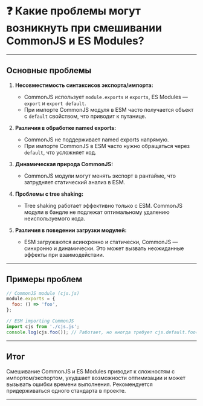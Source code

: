 # ❓ Какие проблемы могут возникнуть при смешивании CommonJS и ES Modules?

---

## Основные проблемы

1. **Несовместимость синтаксисов экспорта/импорта:**  
   - CommonJS использует `module.exports` и `exports`, ES Modules — `export` и `export default`.  
   - При импорте CommonJS модуля в ESM часто получается объект с `default` свойством, что приводит к путанице.

2. **Различия в обработке named exports:**  
   - CommonJS не поддерживает named exports напрямую.  
   - При импорте CommonJS в ESM часто нужно обращаться через `default`, что усложняет код.

3. **Динамическая природа CommonJS:**  
   - CommonJS модули могут менять экспорт в рантайме, что затрудняет статический анализ в ESM.

4. **Проблемы с tree shaking:**  
   - Tree shaking работает эффективно только с ESM. CommonJS модули в бандле не подлежат оптимальному удалению неиспользуемого кода.

5. **Различия в поведении загрузки модулей:**  
   - ESM загружаются асинхронно и статически, CommonJS — синхронно и динамически. Это может вызвать неожиданные эффекты при взаимодействии.

---

## Примеры проблем

```js
// CommonJS module (cjs.js)
module.exports = {
  foo: () => 'foo',
};

// ESM importing CommonJS
import cjs from './cjs.js';
console.log(cjs.foo()); // Работает, но иногда требует cjs.default.foo()
```

---

## Итог

Смешивание CommonJS и ES Modules приводит к сложностям с импортом/экспортом, ухудшает возможности оптимизации и может вызывать ошибки времени выполнения. Рекомендуется придерживаться одного стандарта в проекте.

---

